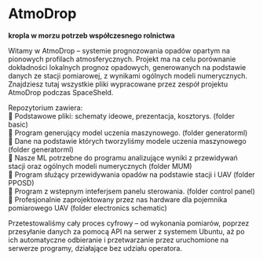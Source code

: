 # AtmoDrop
<b>kropla w morzu potrzeb współczesnego rolnictwa </b>

Witamy w AtmoDrop – systemie prognozowania opadów opartym na pionowych profilach atmosferycznych.
Projekt ma na celu porównanie dokładności lokalnych prognoz opadowych, generowanych na podstawie danych ze stacji pomiarowej, z wynikami ogólnych modeli numerycznych.
Znajdziesz tutaj wszystkie pliki wypracowane przez zespół projektu AtmoDrop podczas SpaceSheld.

Repozytorium zawiera: <br>
🔵 Podstawowe pliki: schematy ideowe, prezentacja, kosztorys. (folder basic)<br>
🔵 Program generujący model uczenia maszynowego. (folder generatorml)<br>
🔵 Dane na podstawie których tworzyliśmy modele uczenia maszynowego (folder generatorml)<br>
🔵 Nasze ML potrzebne do programu analizujące wyniki z przewidywań stacji oraz ogólnych modeli numerycznych (folder MUM)<br>
🔵 Program służący przewidywania opadów na podstawie stacji i UAV (folder PPOSD)<br>
🔵 Program z wstepnym inteferjsem panelu sterowania. (folder control panel)<br>
🔵 Profesjonalnie zaprojektowany przez nas hardware dla pojemnika pomiarowego UAV (folder electronics schematic)<br>

Przetestowaliśmy cały proces cyfrowy – od wykonania pomiarów, poprzez przesyłanie danych za pomocą API na serwer z systemem Ubuntu, aż po ich automatyczne odbieranie i przetwarzanie przez uruchomione na serwerze programy, działające bez udziału operatora.
